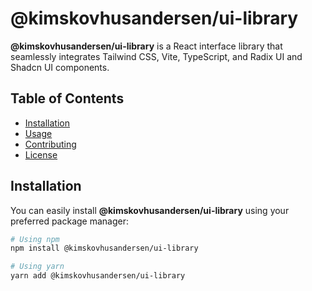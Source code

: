 # @kimskovhusandersen/ui-library

**@kimskovhusandersen/ui-library** is a React interface library that seamlessly integrates Tailwind CSS, Vite, TypeScript, and Radix UI and Shadcn UI components.

## Table of Contents

- [Installation](#installation)
- [Usage](#usage)
- [Contributing](#contributing)
- [License](#license)

## Installation

You can easily install **@kimskovhusandersen/ui-library** using your preferred package manager:

```bash
# Using npm
npm install @kimskovhusandersen/ui-library

# Using yarn
yarn add @kimskovhusandersen/ui-library
